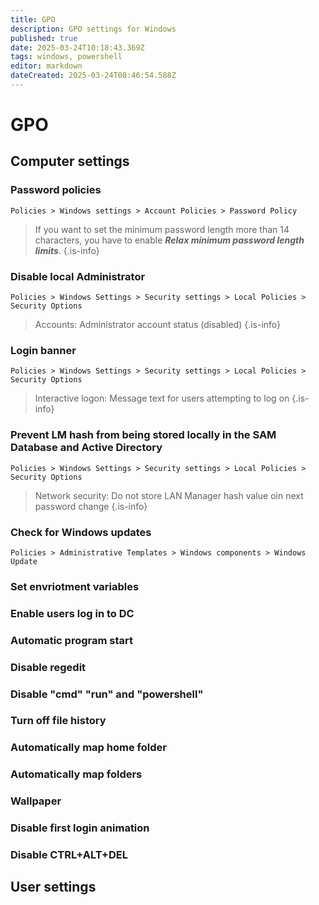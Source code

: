 ```yaml
---
title: GPO
description: GPO settings for Windows
published: true
date: 2025-03-24T10:18:43.369Z
tags: windows, powershell
editor: markdown
dateCreated: 2025-03-24T08:46:54.588Z
---
```


# GPO
## Computer settings

### Password policies
`Policies > Windows settings > Account Policies > Password Policy`

> If you want to set the minimum password length more than 14 characters, you have to enable ***Relax minimum password length limits***.
{.is-info}


### Disable local Administrator
`Policies > Windows Settings > Security settings > Local Policies > Security Options`

> Accounts: Administrator account status (disabled)
{.is-info}

### Login banner
`Policies > Windows Settings > Security settings > Local Policies > Security Options`
 
> Interactive logon: Message text for users attempting to log on
{.is-info}

### Prevent LM hash from being stored locally in the SAM Database and Active Directory
`Policies > Windows Settings > Security settings > Local Policies > Security Options`

> Network security: Do not store LAN Manager hash value oin next password change
{.is-info}

### **Check for Windows updates**
`Policies > Administrative Templates > Windows components > Windows Update`


### Set envriotment variables





### Enable users log in to DC


### Automatic program start

### Disable regedit

### Disable "cmd" "run" and "powershell"

### Turn off file history

### Automatically map home folder

### Automatically map folders

### Wallpaper

### Disable first login animation

### Disable CTRL+ALT+DEL



## User settings


